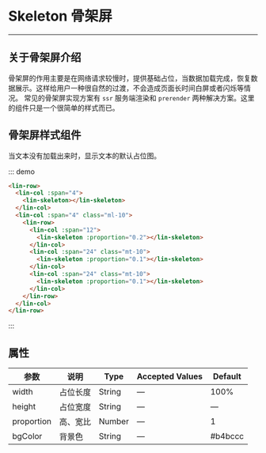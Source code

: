 # Skeleton 骨架屏

---

## 关于骨架屏介绍

骨架屏的作用主要是在网络请求较慢时，提供基础占位，当数据加载完成，恢复数据展示。这样给用户一种很自然的过渡，不会造成页面长时间白屏或者闪烁等情况。
常见的骨架屏实现方案有 `ssr` 服务端渲染和 `prerender` 两种解决方案。这里的组件只是一个很简单的样式而已。

## 骨架屏样式组件

当文本没有加载出来时，显示文本的默认占位图。

<div class="demo-block">
    <lin-row>
      <lin-col :span="4">
        <lin-skeleton></lin-skeleton>
      </lin-col>
      <lin-col :span="4" class="ml-10">
        <lin-row>
          <lin-col :span="12">
            <lin-skeleton :proportion="0.2"></lin-skeleton>
          </lin-col>
          <lin-col :span="24" class="mt-10">
            <lin-skeleton :proportion="0.1"></lin-skeleton>
          </lin-col>
          <lin-col :span="24" class="mt-10">
            <lin-skeleton :proportion="0.1"></lin-skeleton>
          </lin-col>
        </lin-row>
      </lin-col>
    </lin-row>
</div>

::: demo

```html
<lin-row>
  <lin-col :span="4">
    <lin-skeleton></lin-skeleton>
  </lin-col>
  <lin-col :span="4" class="ml-10">
    <lin-row>
      <lin-col :span="12">
        <lin-skeleton :proportion="0.2"></lin-skeleton>
      </lin-col>
      <lin-col :span="24" class="mt-10">
        <lin-skeleton :proportion="0.1"></lin-skeleton>
      </lin-col>
      <lin-col :span="24" class="mt-10">
        <lin-skeleton :proportion="0.1"></lin-skeleton>
      </lin-col>
    </lin-row>
  </lin-col>
</lin-row>
```

:::

## 属性

| 参数       | 说明     | Type   | Accepted Values | Default |
| ---------- | -------- | ------ | --------------- | ------- |
| width      | 占位长度 | String | —               | 100%    |
| height     | 占位宽度 | String | —               | —       |
| proportion | 高、宽比 | Number | —               | 1       |
| bgColor    | 背景色   | String | —               | #b4bccc |
